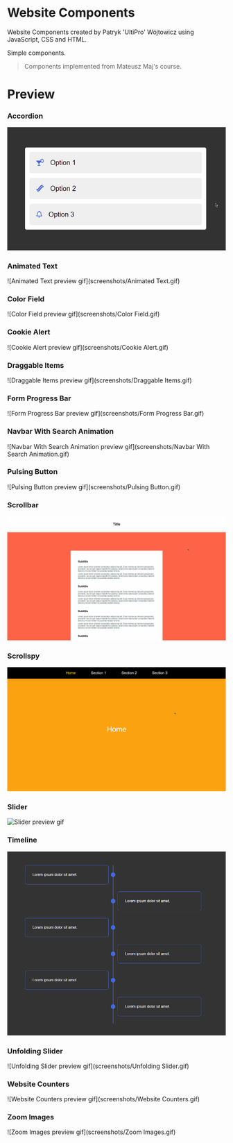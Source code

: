 # Website Components

Website Components created by Patryk 'UltiPro' Wójtowicz using JavaScript, CSS and HTML.

Simple components.

> Components implemented from Mateusz Maj's course.

# Preview

### Accordion

![Accordion preview gif](screenshots/Accordion.gif)

### Animated Text

![Animated Text preview gif](screenshots/Animated Text.gif)

### Color Field

![Color Field preview gif](screenshots/Color Field.gif)

### Cookie Alert

![Cookie Alert preview gif](screenshots/Cookie Alert.gif)

### Draggable Items

![Draggable Items preview gif](screenshots/Draggable Items.gif)

### Form Progress Bar

![Form Progress Bar preview gif](screenshots/Form Progress Bar.gif)

### Navbar With Search Animation

![Navbar With Search Animation preview gif](screenshots/Navbar With Search Animation.gif)

### Pulsing Button

![Pulsing Button preview gif](screenshots/Pulsing Button.gif)

### Scrollbar

![Scrollbar preview gif](screenshots/Scrollbar.gif)

### Scrollspy

![Scrollspy preview gif](screenshots/Scrollspy.gif)

### Slider

![Slider preview gif](screenshots/Slider.gif)

### Timeline

![Timeline preview gif](screenshots/Timeline.png)

### Unfolding Slider

![Unfolding Slider preview gif](screenshots/Unfolding Slider.gif)

### Website Counters

![Website Counters preview gif](screenshots/Website Counters.gif)

### Zoom Images

![Zoom Images preview gif](screenshots/Zoom Images.gif)
